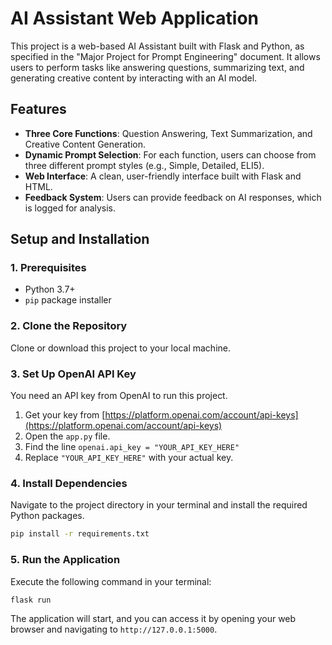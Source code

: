# AI Assistant Web Application

This project is a web-based AI Assistant built with Flask and Python, as specified in the "Major Project for Prompt Engineering" document. It allows users to perform tasks like answering questions, summarizing text, and generating creative content by interacting with an AI model.

## Features

* **Three Core Functions**: Question Answering, Text Summarization, and Creative Content Generation.
* **Dynamic Prompt Selection**: For each function, users can choose from three different prompt styles (e.g., Simple, Detailed, ELI5).
* **Web Interface**: A clean, user-friendly interface built with Flask and HTML.
* **Feedback System**: Users can provide feedback on AI responses, which is logged for analysis.

## Setup and Installation

### 1. Prerequisites

* Python 3.7+
* `pip` package installer

### 2. Clone the Repository

Clone or download this project to your local machine.

### 3. Set Up OpenAI API Key

You need an API key from OpenAI to run this project.

1.  Get your key from [https://platform.openai.com/account/api-keys](https://platform.openai.com/account/api-keys)
2.  Open the `app.py` file.
3.  Find the line `openai.api_key = "YOUR_API_KEY_HERE"`
4.  Replace `"YOUR_API_KEY_HERE"` with your actual key.

### 4. Install Dependencies

Navigate to the project directory in your terminal and install the required Python packages.

```bash
pip install -r requirements.txt
```

### 5. Run the Application

Execute the following command in your terminal:

```bash
flask run
```

The application will start, and you can access it by opening your web browser and navigating to `http://127.0.0.1:5000`.

